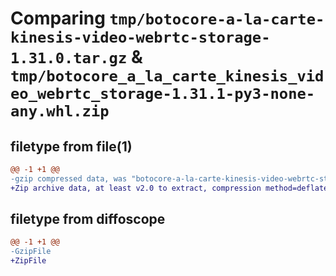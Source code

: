 # Comparing `tmp/botocore-a-la-carte-kinesis-video-webrtc-storage-1.31.0.tar.gz` & `tmp/botocore_a_la_carte_kinesis_video_webrtc_storage-1.31.1-py3-none-any.whl.zip`

## filetype from file(1)

```diff
@@ -1 +1 @@
-gzip compressed data, was "botocore-a-la-carte-kinesis-video-webrtc-storage-1.31.0.tar", last modified: Fri Jul  7 01:44:03 2023, max compression
+Zip archive data, at least v2.0 to extract, compression method=deflate
```

## filetype from diffoscope

```diff
@@ -1 +1 @@
-GzipFile
+ZipFile
```

